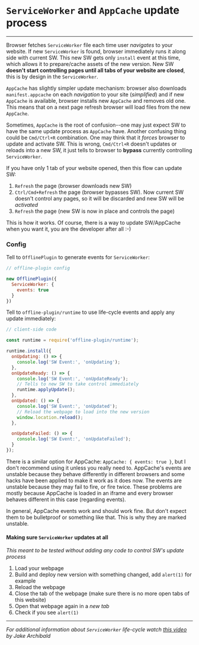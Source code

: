 # `ServiceWorker` and `AppCache` update process

___________________________________

Browser fetches `ServiceWorker` file each time user _navigates_ to your website. If new `ServiceWorker` is found, browser immediately runs it along side with current SW. This new SW gets only `install` event at this time, which allows it to prepare/cache assets of the new version. New SW **doesn't start controlling pages until all tabs of your website are closed**, this is by design in the `ServiceWorker`.

`AppCache` has slightly simpler update mechanism: browser also downloads `manifest.appcache` on each _navigation_ to your site (_simplified_) and if new `AppCache` is available, browser installs new `AppCache` and removes old one. This means that on a next page refresh browser will load files from the new `AppCache`.

Sometimes, `AppCache` is the root of confusion--one may just expect SW to have the same update process as `AppCache` have. Another confusing thing could be `Cmd/Ctrl+R` combination. One may think that it _forces_ browser to update and activate SW. This is wrong, `Cmd/Ctrl+R` doesn't updates or reloads into a new SW, it just tells to browser to **bypass** currently controlling `ServiceWorker`.

If you have only 1 tab of your website opened, then this flow can update SW:

1. `Refresh` the page (browser downloads new SW)
2. `Ctrl/Cmd+Refresh` the page (browser bypasses SW). Now current SW doesn't control any pages, so it will be discarded and new SW will be _activated_
3. `Refresh` the page (new SW is now in place and controls the page)

This is how it works. Of course, there is a way to update SW/AppCache when you want it, you are the developer after all :-)

### Config

Tell to `OfflinePlugin` to generate events for `ServiceWorker`:

```js
// offline-plugin config

new OfflinePlugin({
  ServiceWorker: {
    events: true
  }
})
```

Tell to `offline-plugin/runtime` to use life-cycle events and apply any update immediately:

```js
// client-side code

const runtime = require('offline-plugin/runtime');

runtime.install({
  onUpdating: () => {
    console.log('SW Event:', 'onUpdating');
  },
  onUpdateReady: () => {
    console.log('SW Event:', 'onUpdateReady');
    // Tells to new SW to take control immediately
    runtime.applyUpdate();
  },
  onUpdated: () => {
    console.log('SW Event:', 'onUpdated');
    // Reload the webpage to load into the new version
    window.location.reload();
  },

  onUpdateFailed: () => {
    console.log('SW Event:', 'onUpdateFailed');
  }
});
```

There is a similar option for AppCache: `AppCache: { events: true }`, but I don't recommend using it unless you really need to. AppCache's events are unstable because they behave differently in different browsers and some hacks have been applied to make it work as it does now. The events are unstable because they may fail to fire, or fire twice. These problems are mostly because AppCache is loaded in an iframe and every browser behaves different in this case (regarding events).

In general, AppCache events work and should work fine. But don't expect them to be bulletproof or something like that. This is why they are marked unstable.

#### Making sure `ServiceWorker` updates at all

_This meant to be tested without adding any code to control SW's update process_

1. Load your webpage
2. Build and deploy new version with something changed, add `alert(1)` for example
3. Reload the webpage
4. Close the tab of the webpage (make sure there is no more open tabs of this website)
5. Open that webpage again in a _new tab_
6. Check if you see `alert(1)`

___________________________________
_For additional information about `ServiceWorker` life-cycle watch [this video](https://twitter.com/jaffathecake/status/709011058938269696) by Jake Archibald_
